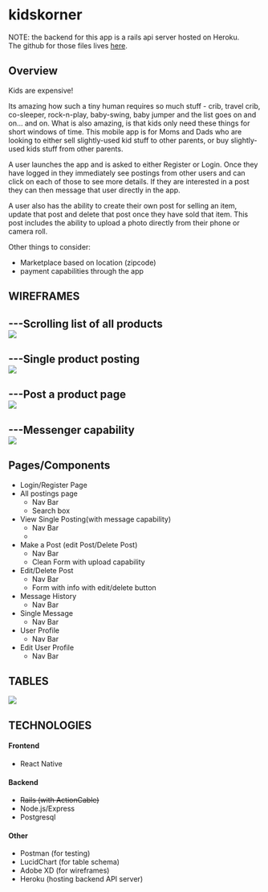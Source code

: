 # kidskorner
NOTE: the backend for this app is a rails api server hosted on Heroku.  
The github for those files lives [here](https://github.com/sboozy/kidskorner-api).  

## Overview
Kids are expensive!

Its amazing how such a tiny human requires so much stuff - crib, travel crib, co-sleeper, rock-n-play, baby-swing, baby jumper and the list goes on and on... and on.  What is also amazing, is that kids only need these things for short windows of time. This mobile app is for Moms and Dads who are looking to either sell slightly-used kid stuff to other parents, or buy slightly-used kids stuff from other parents.

A user launches the app and is asked to either Register or Login.  Once they have logged in they immediately see postings from other users and can click on each of those to  see more details. If they are interested in a post they can then message that user directly in the app.  

A user also has the ability to create their own post for selling an item, update that post and delete that post once they have sold that item.  This post includes the ability to upload a photo directly from their phone or camera roll.  

Other things to consider: 
+ Marketplace based on location (zipcode)
+ payment capabilities through the app

## WIREFRAMES
---Scrolling list of all products  
![](./_design/wireframes/all_products.png)  
----
---Single product posting  
![](./_design/wireframes/single_posting.png)   
----
---Post a product page  
![](./_design/wireframes/sell_product.png)  
----
---Messenger capability  
![](./_design/wireframes/messaging.png)  
----

## Pages/Components
+ Login/Register Page
+ All postings page
    + Nav Bar
	+ Search box
+ View Single Posting(with message capability)
    + Nav Bar
    + 
+ Make a Post (edit Post/Delete Post)
    + Nav Bar    
	+ Clean Form with upload capability
+ Edit/Delete Post
    + Nav Bar
    + Form with info with edit/delete button
+ Message History
    + Nav Bar
+ Single Message    
    + Nav Bar
+ User Profile 
    + Nav Bar
+ Edit User Profile
    + Nav Bar

## TABLES
![](./_design/tables/tables.png) 

## TECHNOLOGIES
#### Frontend
+ React Native

#### Backend
+ ~~Rails (with ActionCable)~~ 
+ Node.js/Express
+ Postgresql

#### Other
+ Postman (for testing)
+ LucidChart (for table schema)
+ Adobe XD (for wireframes)
+ Heroku (hosting backend API server)
